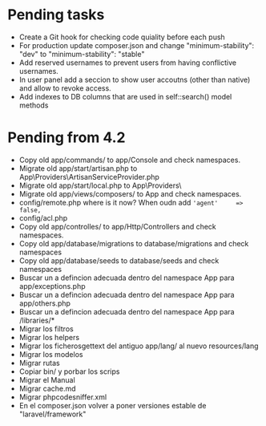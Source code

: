 # Pending tasks

- Create a Git hook for checking code quiality before each push
- For production update composer.json and change "minimum-stability": "dev" to "minimum-stability": "stable"
- Add reserved usernames to prevent users from having conflictive usernames.
- In user panel add a seccion to show user accoutns (other than native) and allow to revoke access.
- Add indexes to DB columns that are used in self::search() model methods

# Pending from 4.2

- Copy old app/commands/ to app/Console and check namespaces.
- Migrate old app/start/artisan.php to App\Providers\ArtisanServiceProvider.php
- Migrate old app/start/local.php to App\Providers\
- Migrate old app/views/composers/ to App and check namespaces.
- config/remote.php where is it now? When oudn add `'agent'     => false,`
- config/acl.php
- Copy old app/controlles/ to app/Http/Controllers and check namespaces.
- Copy old app/database/migrations to database/migrations and check namespaces
- Copy old app/database/seeds to database/seeds and check namespaces
- Buscar un a defincion adecuada dentro del namespace App para app/exceptions.php
- Buscar un a defincion adecuada dentro del namespace App para app/others.php
- Buscar un a defincion adecuada dentro del namespace App para /libraries/*
- Migrar los filtros
- Migrar los helpers
- Migrar los ficherosgettext del antiguo app/lang/ al nuevo resources/lang
- Migrar los modelos
- Migrar rutas
- Copiar bin/ y porbar los scrips
- Migrar el Manual
- Migrar cache.md
- Migrar phpcodesniffer.xml
- En el composer.json volver a poner versiones estable de "laravel/framework"


